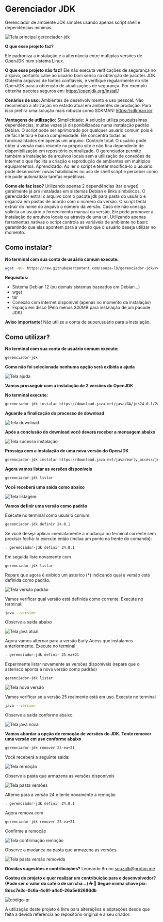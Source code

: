 <h1>Gerenciador JDK</h1>

Gerenciador de ambiente JDK simples usando apenas script shell e dependências mínimas.

![Tela principal gerenciador-jdk](/imagens/tela-principal.png)  

<b>O que esse projeto faz?</b>

Ele padroniza a instalação e a alternância entre multiplas versões de OpenJDK num sistema Linux.

<b>O que esse projeto não faz?</b>
Ele não executa verificações de segurança no arquivo, portanto cabe ao usuário bom senso na obtenção de pacotes JDK.
Obtenha arquivos de fontes confiáveis, e verifique regularmente no site OpenJDK para a obtenção de atualizações de segurança.
Por exemplo obtenha pacotes seguros em: https://openjdk.org/install/

<b>Cenários de uso:</b>
Ambientes de desenvolvimento e uso pessoal. Não recomendo a atilização no estado atual em ambientes de produção. Para isso prefira uma
solução mais robusta como SDKMAN! https://sdkman.io/

<b> Vantagens de utilização:</b>
Simplicidade: A solução utiliza pouquíssimas dependências, muitas vezes já disponibilizadas numa instalação padrão Debian. O script pode
ser aprimorado por qualquer usuário comum pois é de fácil leitura e baixa complexidade. Ele concentra todas as funcionalidades em apenas 
um arquivo.
Controle total: O usuário pode obter a versão mais recente no próprio site e não fica dependente de disponibilização em repositório
centralizado. O gerenciador permite também a instalação de arquivos locais sem a utilização de conexões de internet o que facilita a criação
e reprodução de ambientes em multiplos equipamentos.
Aprendizado: Ao ler o script e tentar modificá-lo o usuário pode desenvolver novas habilidades no uso de shell script e perceber como ele pode automatizar
tarefas repetitivas.

<b> Como ele faz isso?</b>
Utilizando apenas 2 dependências (tar e wget) geralmente já pré instaladas em sistemas Debian e links simbólicos. O gerenciador
extrai o arquivo com o pacote jdk para pasta do usuário e organiza em pastas de acordo com o número da versão.  O script tenta 
extrair do nome do arquivo o número da versão. Caso ele não consiga solicita ao usuário o fornecimento manual da versão.
Ele pode promover a instalação de arquivos locais ou através de uma url. Utilizando apenas ferramentas nativas o script controla as 
variáveis de ambiente no basrc garantindo que elas apontem para a versão que o usuário deseja utilizar no momento.

<h2>Como instalar?</h2>

<b>No terminal com sua conta de usuário comum execute:</b>

```bash
wget -qO- https://raw.githubusercontent.com/souza-lb/gerenciador-jdk/refs/heads/main/instalar | bash
```
<b> Requisitos:</b>
* Sistema Debian 12 (ou demais sistemas baseados em Debian...)
* wget
* tar
* Conexão com internet disponível (apenas no momento da instalação)
* Espaço em disco (Pelo menos 300MB para instalação de um pacode JDK)

<b> Aviso importante!</b>
Não utilize a conta de superusuário para a instalação.

<h2>Como utilizar?</h2>

<b>No terminal com sua conta de usuário comum execute:</b>

```bash
gerenciador-jdk
```

<b>Como não foi selecionada nenhuma opção será exibida a ajuda</b>

![Tela ajuda](/imagens/tela-ajuda.png)  

<b>Vamos prosseguir com a instalação de 2 versões do OpenJDK</b>

<b>No terminal execute:</b>

```bash
gerenciador-jdk instalar https://download.java.net/java/GA/jdk24.0.1/24a58e0e276943138bf3e963e6291ac2/9/GPL/openjdk-24.0.1_linux-x64_bin.tar.gz
```
<b>Aguarde a finalização do processo de download</b>

![Tela download](/imagens/tela-download.png)

<b>Após a conclusão do download você deverá receber a mensagem abaixo</b>

![Tela sucesso instalação](/imagens/tela-sucesso-download.png)

<b>Prossiga com a instalação de uma nova versão do OpenJDK</b>

```bash
gerenciador-jdk instalar https://download.java.net/java/early_access/jdk25/21/GPL/openjdk-25-ea+21_linux-x64_bin.tar.gz
```

<b>Agora vamos listar as versões disponíveis</b>

```bash
gerenciador-jdk listar
```

<b>Você receberá uma saída como abaixo</b>

![Tela listagem](/imagens/tela-listagem.png)

<b>Vamos definir uma versão como padrão</b>

Execute no terminal como usuário comum

```bash
gerenciador-jdk definir 24.0.1
```

Se você deseja aplicar imediatamente a mudança no terminal corrente sem precisar fechá-lo execute então (inclua um ponto na frente do comando):

```bash
. gerenciador-jdk definir 24.0.1
```

Em seguida liste novamente com

```bash
gerenciador-jdk listar
```

Repare que agora é exibido um asterico (*) indicando qual a versão está definida como padrão.

![Tela versão padrão](/imagens/tela-versao-padrao.png)

Vamos verificar qual versão está definida como corrente. Execute no terminal:

```bash
java --version
```
Observe a saída abaixo

![Tela java atual](/imagens/tela-java-atual.png)

Agora vamos alternar para a versão Early Acess que instalamos anteriormente. Execute no terminal

```bash
. gerenciador-jdk definir 25-ea+21
```
Experimente listar novamente as versões disponíveis (repare que o asterisco aponta a nova versão como padrão)

```bash
gerenciador-jdk listar
```

![Tela nova versão](/imagens/tela-nova-versao.png)

Vamos verificar se a versão 25 realmente está em uso. Execute no terminal

```bash
java --version
```

Observe a saída conforme abaixo

![Tela java nova](/imagens/tela-java-nova.png)

<b>Vamos abordar a opção de remoção de versões do JDK. Tente remover uma versão em uso conforme abaixo</b>

```bash
gerenciador-jdk remover 25-ea+21
```

Você receberá a seguinte saída:

![Tela remoção](/imagens/tela-remocao.png)

Observe a pasta que armazena as versões disponíveis

![Tela pasta versões](/imagens/tela-pasta-versoes.png)

Alterne para a versão 24 e tente novamente a remoção

```bash
. gerenciador-jdk definir 24.0.1
```

Agora remova com

```bash
gerenciador-jdk remover 25-ea+21
```

Confirme a remoção

![Tela confirmação remoção](/imagens/tela-confirmação-remocao.png)


Observe a mudança na pasta que armazena as versões

![Tela pasta versão removida](/imagens/tela-pasta-versao-removida.png)


<b>Dúvidas sugestões e contribuições?</b>
Leonardo Bruno
souzalb@proton.me

<b>Gostou do projeto e quer realizar um contribuição para o desenvolvedor? (Pode ser o valor do café o de um chá...) ☕ 🍵
Segue minha chave pix: 8dcc7e3c-0c6a-4c6f-a4c0-26a5e62686db
</b>

![código-qr](/imagens/codigo-qr-pix.png)


A utilização deste projeto é livre para alteraçẽos e adptações desde que feita a devida referência ao repositório original e a seu criador.
